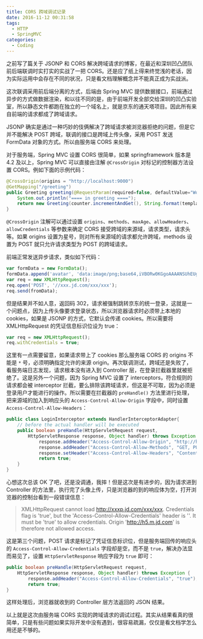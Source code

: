 ```yaml
---
title: CORS 跨域调试记录
date: 2016-11-12 00:31:58
tags:
  - HTTP
  - SpringMVC
categories:
  - Coding
---
```


之前写了篇关于 JSONP 和 CORS 解决跨域请求的博客，在最近和深圳凹凸团队前后端联调时实打实的实战了一把 CORS。还是应了纸上得来终觉浅的老话，因为实际运用中会存在不同的状况，只是看文档理解概念并不能真正成为实战派。

<!-- more -->

这次联调采用前后端分离的方式，后端由 Spring MVC 提供数据接口，前端通过异步的方式做数据渲染，和以往不同的是，由于前端开发全部交给深圳的凹凸实验室，所以静态文件都跑在独立的一个域名上，就是京东的通天塔项目。因此所有来自前端的请求都成了跨域请求。

JSONP 确实是通过一种巧妙的伎俩解决了跨域请求被浏览器拒绝的问题，但是它并不能解决 POST 跨域，联调的接口是跨域上传头像，采用 POST 发送 FormData 对象的方式。所以由服务端 CORS 来处理。

对于服务端，Spring MVC 设置 CORS 很简单，如果 springframework 版本是 4.2 及以上，Spring MVC 可以直接由注解 `@CrossOrigin` 对标记的控制器方法设置 CORS。例如下面的示例代码：

```java
@CrossOrigin(origins = "http://localhost:9000")
@GetMapping("/greeting")
public Greeting greeting(@RequestParam(required=false, defaultValue="World") String name) {
    System.out.println("==== in greeting ====");
    return new Greeting(counter.incrementAndGet(), String.format(template, name));
}
```

`@CrossOrigin` 注解可以通过设置 `origins`、`methods`、`maxAge`、`allowHeaders`、`allowCredentials` 等参数来确定 CORS 接受跨域的来源域，请求类型，请求头等。如果 origins 设置为星号，则对所有来源域的请求都允许跨域，methods 设置为 POST 就只允许请求类型为 POST 的跨域请求。

前端正常发送异步请求，类似如下代码：

```javascript
var formData = new FormData();
formData.append('avatar', 'data:image/png;base64,iVBORw0KGgoAAAANSUhEUgAAAAEAAAABAQMAAAAl21bKAAAAA1BMVEX/TQBcNTh/AAAAAXRSTlPM0jRW/QAAAApJREFUeJxjYgAAAAYAAzY3fKgAAAAASUVORK5CYII=');
var req = new XMLHttpRequest();
req.open('POST', '//xxx.jd.com/xxx/xxx');
req.send(fromData);
```

但是结果并不如人意，返回码 302，请求被强制跳转京东的统一登录，这就是一个问题点，因为上传头像要求登录状态，所以浏览器请求时必须带上本地的 cookies，如果是 JSONP 的方式，它默认会传递 cookies。所以需要将 XMLHttpRequest 的凭证信息标识位设为 true：

```javascript
var req = new XMLHttpRequest();
req.withCredentials = true;
```

这里有一点需要留意，如果请求带上了 cookies 那么服务端 CORS 的 origins 不能是 `*` 号，必须明确指定允许的来源 origin。再次联调测试，跨域还是失败了，看服务端日志发现，请求根本没有进入到 Controller 层，在登录拦截器里就被拒绝了。这是另外一个问题，因为 Spring MVC 设置了 interceptors，符合规则的请求都会被 interceptor 拦截，要么排除该跨域请求，但这是不可取，因为必须是登录用户才能进行的操作。所以需要在拦截器的 `preHandle()` 方法里进行处理，把来源域的加入到响应头的 `Access-Control-Allow-Origin` 字段中，同时设置 `Access-Control-Allow-Headers`：

```java
public class LoginInterceptor extends HandlerInterceptorAdapter{
	// before the actual handler will be executed
	public boolean preHandle(HttpServletRequest request,
		HttpServletResponse response, Object handler) throws Exception {
            response.addHeader("Access-Control-Allow-Origin", "http://h5.m.jd.com");
            response.addHeader("Access-Control-Allow-Methods", "GET, PUT, POST, DELETE, OPTIONS");
            response.setHeader("Access-Control-Allow-Headers", "Content-Type, Authorization, X-Requested-With, isAjaxRequest");
            return true;
	}
}
```

心想这次总该 OK 了吧，还是没调通，我摔！但是这次是有进步的，因为请求进到 Controller 的方法里，执行完了头像上传，只是浏览器的到的响应体为空，打开浏览器的控制台看到一段错误信息：

> XMLHttpRequest cannot load http://xxxp.jd.com/xxx/xxx. Credentials flag is 'true', but the 'Access-Control-Allow-Credentials' header is ''. It must be 'true' to allow credentials. Origin 'http://h5.m.jd.com' is therefore not allowed access.

这是第三个问题，POST 请求是标记了凭证信息标识位，但是服务端回传的响应头的 `Access-Control-Allow-Credentials` 字段却是空，而不是 `true`，解决办法显而易见了，设置 `HttpServletResponse` 响应字段为 `true` 即可：

```java
public boolean preHandle(HttpServletRequest request,
    HttpServletResponse response, Object handler) throws Exception {
        response.addHeader("Access-Control-Allow-Credentials", "true");        
        return true;
}
``` 

这样处理后，浏览器就收到的 Controller 层方法返回的 JSON 结果。

以上就是这次由服务端 CORS 实现的跨域请求的调试过程。其实从结果看真的很简单，只是有些问题如果实际开发中没有遇到，很容易疏漏，仅仅是看文档学怎么用还是不够的。

